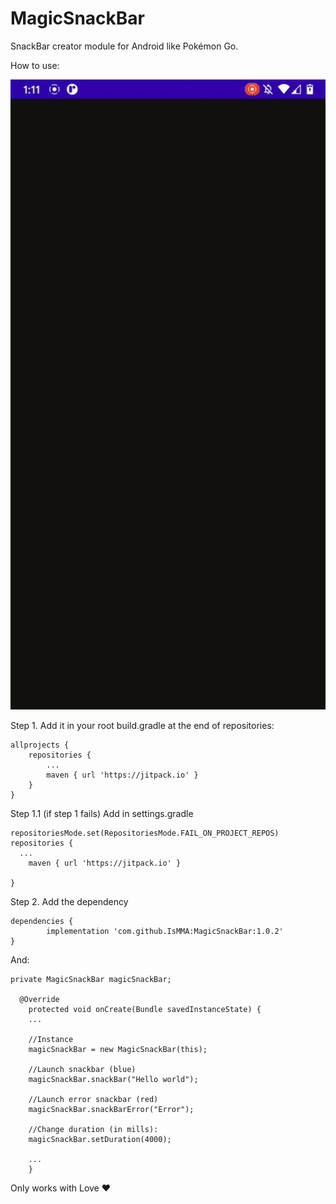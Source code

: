 # MagicSnackBar
SnackBar creator module for Android like Pokémon Go.

How to use:

![alt text](https://github.com/IsMMA/MagicSnackBar/blob/main/example.gif "SnackBar")


Step 1. Add it in your root build.gradle at the end of repositories:

	allprojects {
		repositories {
			...
			maven { url 'https://jitpack.io' }
		}
	}
	
Step 1.1 (if step 1 fails) Add in settings.gradle

	repositoriesMode.set(RepositoriesMode.FAIL_ON_PROJECT_REPOS)
    repositories {
      ...
        maven { url 'https://jitpack.io' }
      
    }

Step 2. Add the dependency

	dependencies {
	        implementation 'com.github.IsMMA:MagicSnackBar:1.0.2'
	}
	
	




And:

 	private MagicSnackBar magicSnackBar;
 
	  @Override
	    protected void onCreate(Bundle savedInstanceState) {
		...
		
		//Instance
		magicSnackBar = new MagicSnackBar(this);
		
		//Launch snackbar (blue)
		magicSnackBar.snackBar("Hello world");
		
		//Launch error snackbar (red)
		magicSnackBar.snackBarError("Error");
		
		//Change duration (in mills):
		magicSnackBar.setDuration(4000);
		
		...
	    }

Only works with Love ❤️
